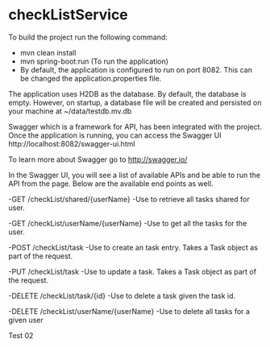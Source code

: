 # checkListService

To build the project run the following command:
  - mvn clean install
  - mvn spring-boot:run (To run the application)
  - By default, the application is configured to run on port 8082. This can be changed the application.properties file.

The application uses H2DB as the database. By default, the database is empty. However, on startup, a database file will be created and persisted on your machine at ~/data/testdb.mv.db

Swagger which is a framework for API, has been integrated with the project. Once the application is running, you can access the Swagger UI http://localhost:8082/swagger-ui.html

To learn more about Swagger go to http://swagger.io/

In the Swagger UI, you will see a list of available APIs and be able to run the API from the page. Below are the available end points as well.

  -GET /checkList/shared/{userName}
    -Use to retrieve all tasks shared for user.
  
  -GET /checkList/userName/{userName}
    -Use to get all the tasks for the user.
  
  -POST /checkList/task
    -Use to create an task entry. Takes a Task object as part of the request.
  
  -PUT /checkList/task
    -Use to update a task. Takes a Task object as part of the request.
  
  -DELETE /checkList/task/{id}
    -Use to delete a task given the task id.
  
  -DELETE /checkList/userName/{userName}
    -Use to delete all tasks for a given user

Test 02
